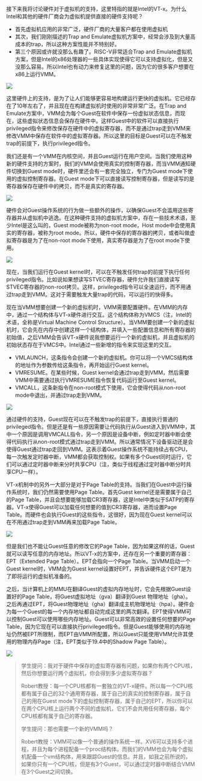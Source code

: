 接下来我将讨论硬件对于虚拟机的支持，这里特指的就是Intel的VT-x。为什么Intel和其他的硬件厂商会为虚拟机提供直接的硬件支持呢？

- 首先虚拟机应用的非常广泛，硬件厂商的大量客户都在使用虚拟机
- 其次，我们刚刚描述的Trap and Emulate虚拟机方案中，经常会涉及到大量高成本的trap，所以这种方案性能并不特别好。
- 第三个原因或许就没那么有趣了。RISC-V非常适合Trap and Emulate虚拟机方案，但是Intel的x86处理器的一些具体实现使得它可以支持虚拟化，但是又没那么容易。所以Intel也有动力来修复这里的问题，因为它的很多客户想要在x86上运行VMM。

[![](https://github.com/huihongxiao/MIT6.S081/raw/master/.gitbook/assets/image%20(478).png)](https://github.com/huihongxiao/MIT6.S081/blob/master/.gitbook/assets/image%20\(478\).png)

这里硬件上的支持，是为了让人们能够更容易地构建运行更快的虚拟机。它已经存在了10年左右了，并且现在在构建虚拟机时使用的非常非常广泛。在Trap and Emulate方案中，VMM会为每个Guest在软件中保存一份虚拟状态信息，而现在，这些虚拟状态信息会保存在硬件中。这样Guest中的软件可以直接执行privileged指令来修改保存在硬件中的虚拟寄存器，而不是通过trap走到VMM来修改VMM中保存在软件中的虚拟寄存器。所以这里的目标是Guest可以在不触发trap的前提下，执行privileged指令。

我们还是有一个VMM在内核空间，并且Guest运行在用户空间。当我们使用这种新的硬件支持的方案时，我们的VMM会使用真实的控制寄存器，而当VMM通知硬件切换到Guest mode时，硬件里还会有一套完全独立，专门为Guest mode下使用的虚拟控制寄存器。在Guest mode下可以直接读写控制寄存器，但是读写的是寄存器保存在硬件中的拷贝，而不是真实的寄存器。

[![](https://github.com/huihongxiao/MIT6.S081/raw/master/.gitbook/assets/image%20(98).png)](https://github.com/huihongxiao/MIT6.S081/blob/master/.gitbook/assets/image%20\(98\).png)

硬件会对Guest操作系统的行为做一些额外的操作，以确保Guest不会滥用这些寄存器并从虚拟机中逃逸。在这种硬件支持的虚拟机方案中，存在一些技术术语，至少Intel是这么叫的，Guest mode被称为non-root mode，Host mode中会使用真实的寄存器，被称为root mode。所以，硬件中保存的寄存器的拷贝，或者叫做虚拟寄存器是为了在non-root mode下使用，真实寄存器是为了在root mode下使用。

[![](https://github.com/huihongxiao/MIT6.S081/raw/master/.gitbook/assets/image%20(460).png)](https://github.com/huihongxiao/MIT6.S081/blob/master/.gitbook/assets/image%20\(460\).png)

现在，当我们运行在Guest kernel时，可以在不触发任何trap的前提下执行任何privileged指令。比如说如果想读写STVEC寄存器，硬件允许我们直接读写STVEC寄存器的non-root拷贝。这样，privileged指令可以全速运行，而不用通过trap走到VMM。这对于需要触发大量trap的代码，可以运行的快得多。

现在当VMM想要创建一个新的虚拟机时，VMM需要配置硬件。在VMM的内存中，通过一个结构体与VT-x硬件进行交互。这个结构体称为VMCS（注，Intel的术语，全称是Virtual Machine Control Structure）。当VMM要创建一个新的虚拟机时，它会先在内存中创建这样一个结构体，并填入一些配置信息和所有寄存器的初始值，之后VMM会告诉VT-x硬件说我想要运行一个新的虚拟机，并且虚拟机的初始状态存在于VMCS中。Intel通过一些新增的指令来实现这里的交互。

- VMLAUNCH，这条指令会创建一个新的虚拟机。你可以将一个VMCS结构体的地址作为参数传给这条指令，再开始运行Guest kernel。
- VMRESUME。在某些时候，Guest kernel会通过trap走到VMM，然后需要VMM中需要通过执行VMRESUME指令恢复代码运行至Guest kernel。
- VMCALL，这条新指令在non-root模式下使用，它会使得代码从non-root mode中退出，并通过trap走到VMM。

[![](https://github.com/huihongxiao/MIT6.S081/raw/master/.gitbook/assets/image%20(455).png)](https://github.com/huihongxiao/MIT6.S081/blob/master/.gitbook/assets/image%20\(455\).png)

通过硬件的支持，Guest现在可以在不触发trap的前提下，直接执行普通的privileged指令。但是还是有一些原因需要让代码执行从Guest进入到VMM中，其中一个原因是调用VMCALL指令，另一个原因是设备中断，例如定时器中断会使得代码执行从non-root模式通过trap走到VMM。所以通常情况下设备驱动还是会使得Guest通过trap走回到VMM。这表示着Guest操作系统不能持续占有CPU，每一次触发定时器中断，VMM都会获取控制权。如果有多个Guest同时运行，它们可以通过定时器中断来分时共享CPU（注，类似于线程通过定时器中断分时共享CPU一样）。

VT-x机制中的另外一大部分是对于Page Table的支持。当我们在Guest中运行操作系统时，我们仍然需要使用Page Table。首先Guest kernel还是需要属于自己的Page Table，并且会想要能够加载CR3寄存器，这是Intel中类似于SATP的寄存器。VT-x使得Guest可以加载任何想要的值到CR3寄存器，进而设置Page Table。而硬件也会执行Guest的这些指令，这很好，因为现在Guest kernel可以在不用通过trap走到VMM再来加载Page Table。

[![](https://github.com/huihongxiao/MIT6.S081/raw/master/.gitbook/assets/image%20(446).png)](https://github.com/huihongxiao/MIT6.S081/blob/master/.gitbook/assets/image%20\(446\).png)

但是我们也不能让Guest任意的修改它的Page Table，因为如果这样的话，Guest就可以读写任意的内存地址。所以VT-x的方案中，还存在另一个重要的寄存器：EPT（Extended Page Table）。EPT会指向一个Page Table。当VMM启动一个Guest kernel时，VMM会为Guest kernel设置好EPT，并告诉硬件这个EPT是为了即将运行的虚拟机准备的。

之后，当计算机上的MMU在翻译Guest的虚拟内存地址时，它会先根据Guest设置好的Page Table，将Guest虚拟地址（gva）翻译到Guest 物理地址（gha）。之后再通过EPT，将Guest物理地址（gha）翻译成主机物理地址（hpa）。硬件会为每一个Guest的每一个内存地址都自动完成这里的两次翻译。EPT使得VMM可以控制Guest可以使用哪些内存地址。Guest可以非常高效的设置任何想要的Page Table，因为它现在可以直接执行privileged指令。但是Guest能够使用的内存地址仍然被EPT所限制，而EPT由VMM所配置，所以Guest只能使用VMM允许其使用的物理内存Page（注，EPT类似于19.4中的Shadow Page Table）。

[![](https://github.com/huihongxiao/MIT6.S081/raw/master/.gitbook/assets/image%20(632).png)](https://github.com/huihongxiao/MIT6.S081/blob/master/.gitbook/assets/image%20\(632\).png)

> 学生提问：我对于硬件中保存的虚拟寄存器有问题，如果你有两个CPU核，然后你想要运行两个虚拟机，你会得到多少虚拟寄存器？
> 
> Robert教授：每一个CPU核都有一套独立的VT-x硬件。所以每一个CPU核都有属于自己的32个通用寄存器，属于自己的真实的控制寄存器，属于自己的用在Guest mode下的虚拟控制寄存器，属于自己的EPT，所以你可以在两个CPU核上运行两个不同的虚拟机，它们不会共用任何寄存器，每个CPU核都有属于自己的寄存器。
> 
> 学生提问：那也需要一个新的VMM吗？
> 
> Robert教授：VMM可以像一个普通的操作系统一样。XV6可以支持多个进程，并且为每个进程配备一个proc结构体。而我们的VMM也会为每个虚拟机配备一个vm结构体，用来跟踪Guest的信息。并且，如我之前所说的，如果你只有一个CPU核，但是有3个Guest，可以通过定时器中断结合VMM在3个Guest之间切换。